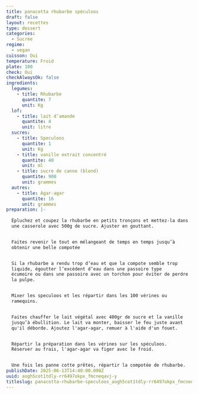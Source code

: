 ```yaml
---
title: panacotta rhubarbe spéculoos
draft: false
layout: recettes
type: dessert
categories:
  - Sucrée
regime:
  - vegan
cuisson: Oui
temperature: Froid
plate: 100
check: Oui
checkAlwaysOk: false
ingredients:
  legumes:
    - title: Rhubarbe
      quantite: 7
      unit: Kg
  lof:
    - title: lait d’amande
      quantite: 4
      unit: litre
  sucres:
    - title: Speculoos
      quantite: 1
      unit: Kg
    - title: vanille extrait concentré
      quantite: 40
      unit: ml
    - title: sucre de canne (blond)
      quantite: 900
      unit: grammes
  autres:
    - title: Agar-agar
      quantite: 16
      unit: grammes
preparation: |-
  
  Épluchez et coupez la rhubarbe en petits tronçons et mettez-la dans
  une casserole avec 500g de sucre. Ajuster en gouttant.


  Faites revenir le tout en mélangeant de temps en temps jusqu’à
  obtenir une belle compotée


  Si la rhubarbe a rendu trop d’eau et que la compote semble trop
  liquide, égoutter l’excèdent d’eau dans une passoire type
  écumoire ou dans une passoire avec un torchon pour éviter de perdre
  la pulpe.


  Mixer les speculoos et les répartir dans les 100 vérines ou
  ramequins.


  Faites chauffer le lait végétal avec 400gr de sucre et la vanille
  jusqu’à ébullition. Le lait va monter, baisser le feu juste avant
  qu'il déborde. Ajoutez l'agar-agar, remuer à l'aide d'un fouet.


  Répartir la préparation dans les vérines sur les spéculoos.
  Réserver au frais, l'agar-agar va figer avec le froid.


  Une fois les panne cotte prêtes, répartir la compotée de rhubarbe.
publishDate: 2025-06-13T14:40:00.000Z
uuid: aogh5cot1tdly-rr6497okpx_fmcneqavj-y
titleslug: panacotta-rhubarbe-speculoos_aogh5cot1tdly-rr6497okpx_fmcneqavj-y
---
```

